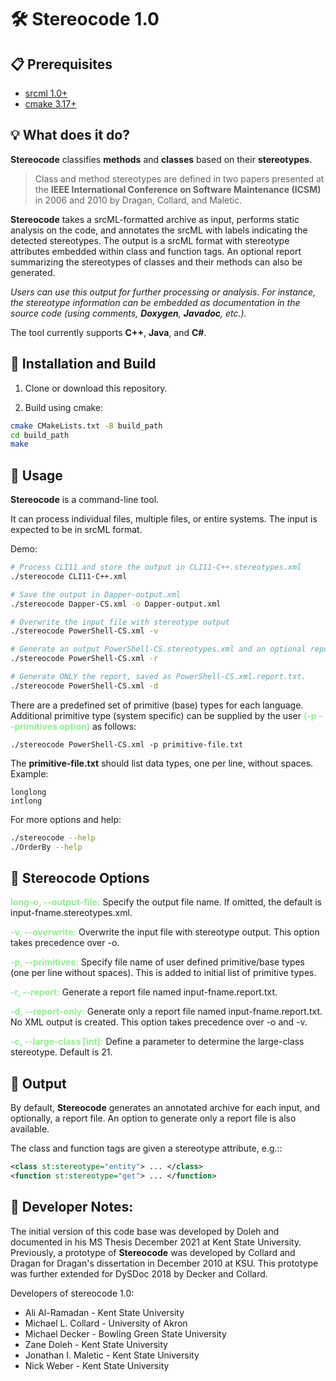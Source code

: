 # 🛠 **Stereocode 1.0**

## 📋 **Prerequisites**
- [srcml 1.0+](https://www.srcml.org/)
- [cmake 3.17+](https://cmake.org/)


## 💡 **What does it do?**
**Stereocode** classifies **methods** and **classes** based on their **stereotypes**.

> Class and method stereotypes are defined in two papers presented at the **IEEE International Conference on Software Maintenance (ICSM)** in 2006 and 2010 by Dragan, Collard, and Maletic.

**Stereocode**  takes a srcML-formatted archive as input, performs static analysis on the code, and annotates the srcML with labels indicating the detected stereotypes. The output is a srcML format with stereotype attributes embedded within class and function tags. An optional report summarizing the stereotypes of classes and their methods can also be generated.

*Users can use this output for further processing or analysis. For instance, the stereotype information can be embedded as documentation in the source code (using comments, **Doxygen**, **Javadoc**, etc.).*

The tool currently supports **C++**, **Java**, and **C#**.

## 🔧 Installation and Build
1. Clone or download this repository.

2. Build using cmake:

```bash
cmake CMakeLists.txt -B build_path
cd build_path
make
```

## 🚀 Usage

**Stereocode**  is a command-line tool.

It can process individual files, multiple files, or entire systems. The input is expected to be in srcML format. 

Demo: 
```bash
# Process CLI11 and store the output in CLI11-C++.stereotypes.xml
./stereocode CLI11-C++.xml

# Save the output in Dapper-output.xml
./stereocode Dapper-CS.xml -o Dapper-output.xml

# Overwrite the input file with stereotype output 
./stereocode PowerShell-CS.xml -v

# Generate an output PowerShell-CS.stereotypes.xml and an optional report PowerShell-CS.xml.report.txt
./stereocode PowerShell-CS.xml -r

# Generate ONLY the report, saved as PowerShell-CS.xml.report.txt.
./stereocode PowerShell-CS.xml -d
```

There are a predefined set of primitive (base) types for each language.  Additional primitive type (system specific) can be supplied by the user <span style='color: lightgreen;'>**(-p --primitives option)**</span> as follows:

```
./stereocode PowerShell-CS.xml -p primitive-file.txt
```
The **primitive-file.txt** should list data types, one per line, without spaces. Example:
```
longlong
intlong
```

For more options and help:
```bash
./stereocode --help
./OrderBy --help
```


## 📜 Stereocode Options



<span style='color: lightgreen;'>**long-o, --output-file:**</span> Specify the output file name. If omitted, the default is input-fname.stereotypes.xml.

<span style='color: lightgreen;'>**-v, --overwrite:**</span> Overwrite the input file with stereotype output. This option takes precedence over -o.

<span style='color: lightgreen;'>**-p, --primitives:**</span> Specify file name of user defined primitive/base types (one per line without spaces).  This is added to initial list of primitive types. 

<span style='color: lightgreen;'>**-r, --report:**</span> Generate a report file named input-fname.report.txt. 

<span style='color: lightgreen;'>**-d, --report-only:**</span> Generate only a report file named input-fname.report.txt. No XML output is created. This option takes precedence over -o and -v.

<span style='color: lightgreen;'>**-c, --large-class \[int]:**</span> Define a parameter to determine the large-class stereotype. Default is 21.


## 📄 Output

By default, **Stereocode** generates an annotated archive for each input, and optionally, a report file. An option to generate only a report file is also available.

The class and function tags are given a stereotype attribute, e.g.::
```XML
<class st:stereotype="entity"> ... </class>
<function st:stereotype="get"> ... </function>
```


## 📓 Developer Notes:

The initial version of this code base was developed by Doleh and documented in his MS Thesis December 2021 at Kent State University. Previously, a prototype of **Stereocode** was developed by Collard and Dragan for Dragan's dissertation in December 2010 at KSU.  This prototype was further extended for DySDoc 2018 by Decker and Collard.

Developers of stereocode 1.0:
- Ali Al-Ramadan - Kent State University
- Michael L. Collard - University of Akron
- Michael Decker - Bowling Green State University
- Zane Doleh - Kent State University
- Jonathan I. Maletic - Kent State University
- Nick Weber - Kent State University

